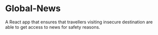 # Global-News
A React app that ensures that travellers visiting insecure destination are able to get access to news for safety reasons.
